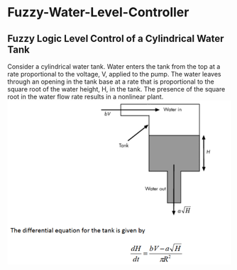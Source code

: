 # Fuzzy-Water-Level-Controller

## Fuzzy Logic Level Control of a Cylindrical Water Tank
Consider a cylindrical water tank. Water enters the tank from the top at a rate proportional to the voltage, V, applied to the pump. The water leaves through an opening in the tank base at a rate that is proportional to the square root of the water height, H, in the tank. The presence of the square root in the water flow rate results in a nonlinear plant.
![alt text](https://github.com/AnjanaDeSilva1114/fuzzy-water-level/blob/main/q_image.png?raw=true)
